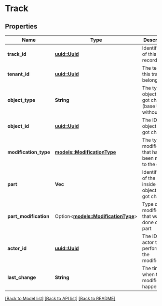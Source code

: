 # Track

## Properties

Name | Type | Description | Notes
------------ | ------------- | ------------- | -------------
**track_id** | [**uuid::Uuid**](uuid::Uuid.md) | Identification of this track record | 
**tenant_id** | [**uuid::Uuid**](uuid::Uuid.md) | The tenant this tracking belongs to | 
**object_type** | **String** | The type of object that got changes (base URL without ID) | 
**object_id** | [**uuid::Uuid**](uuid::Uuid.md) | The ID of the object that got changes | 
**modification_type** | [**models::ModificationType**](ModificationType.md) | The type of modification that had been made to the object | 
**part** | **Vec<String>** | Identification of the part inside the object that got changes | 
**part_modification** | Option<[**models::ModificationType**](ModificationType.md)> | Type of the modification that was done on the part | [optional]
**actor_id** | [**uuid::Uuid**](uuid::Uuid.md) | The ID of the actor that performed the modification | 
**last_change** | **String** | The time when the modification happened | 

[[Back to Model list]](../README.md#documentation-for-models) [[Back to API list]](../README.md#documentation-for-api-endpoints) [[Back to README]](../README.md)


